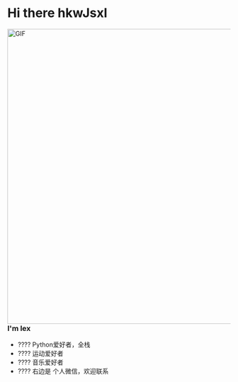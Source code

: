 <!---
HkwJsxl/HkwJsxl is a ✨ special ✨ repository because its `README.md` (this file) appears on your GitHub profile.
--->

# Hi there hkwJsxl
<img align="right" alt="GIF" width="666px" src="https://images.cnblogs.com/cnblogs_com/blogs/746036/galleries/2159824/o_220512093722_%E5%BE%AE%E4%BF%A1.jpg" />

### I'm lex
- ???? Python爱好者，全栈
- ???? 运动爱好者
- ???? 音乐爱好者
- ???? 右边是 个人微信，欢迎联系
